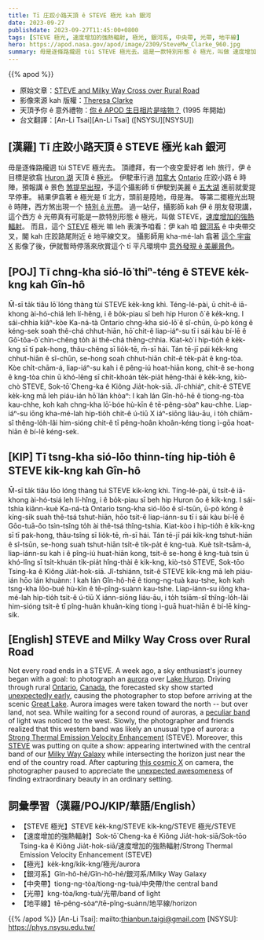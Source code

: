 ```yaml
---
title: Tī 庄跤小路天頂 ê STEVE 極光 kah 銀河
date: 2023-09-27
publishdate: 2023-09-27T11:45:00+0800
tags: [STEVE 極光, 速度增加的強熱輻射, 極光, 銀河系, 中央帶, 光帶, 地平線]
hero: https://apod.nasa.gov/apod/image/2309/SteveMw_Clarke_960.jpg
summary: 毋是逐條路攏迵 tùi STEVE 極光去。這是一款特別形態 ê 極光，叫做 速度增加的強熱輻射。
---
```


{{% apod %}}

- 原始文章：[STEVE and Milky Way Cross over Rural Road](https://apod.nasa.gov/apod/ap230927.html)
- 影像來源 kah 版權：[Theresa Clarke](https://www.instagram.com/tc_1865/)
- 天頂予你 ê 意外禮物：[你 ê APOD 生日相片是啥物？](https://apod.nasa.gov/apod/calendar/allyears.html) (1995 年開始)
- 台文翻譯：[An-Li Tsai][An-Li Tsai] ([NSYSU][NSYSU])

## [漢羅] Tī 庄跤小路天頂 ê STEVE 極光 kah 銀河
毋是逐條路攏迵 tùi STEVE 極光去。
頂禮拜，有一个夜空愛好者 leh 旅行，伊 ê 目標是欲翕 [Huron 湖][Lake Huron] 天頂 ê [極光][aurora]。
伊駛車行過 [加拿大][Canada] [Ontario][Ontario] 庄跤小路 ê 時陣，預報講 ê 景色 [煞提早出現][unexpectedly early]，予這个攝影師 tī 伊駛到美麗 ê [五大湖][Great Lake] 進前就愛提早停車。
結果伊翕著 ê 極光是 tī 北方，頭前是陸地，毋是海。
等第二擺極光出現 ê 時陣，西方煞出現一个 [特別 ê 光帶][peculiar band]。
過一站仔，攝影師 kah 伊 ê 朋友發現講，這个西方 ê 光帶真有可能是一款特別形態 ê 極光，叫做 STEVE，[速度增加的強熱輻射][Strong Thermal Emission Velocity Enhancement]。
而且，這个 [STEVE][STEVE] 極光 嘛 leh 表演予咱看：伊 kah 咱 [銀河系][Milky Way Galaxy] ê 中央帶交叉，閣 kah 庄跤路尾附近 ê 地平線交叉。
攝影師用 kha-mé-lah 翕著 [這个 宇宙 X][this cosmic X] 影像了後，伊就暫時停落來欣賞這个 tī 平凡環境中 [意外發現 ê 美麗景色][unexpected awesomeness]。

## [POJ] Tī chng-kha sió-lō͘ thiⁿ-téng ê STEVE ke̍k-kng kah Gîn-hô
M̄-sī ta̍k tiâu lō͘ lóng thàng tùi STEVE ke̍k-kng khì.
Téng-lé-pài, ū chi̍t-ê iā-khong ài-hó-chiá leh lí-hêng, i ê bo̍k-piau sī beh hip Huron ô͘ ê ke̍k-kng.
I sái-chhia kiâⁿ-kòe Ka-ná-tà Ontario chng-kha sió-lō͘ ê sî-chūn, ū-pò kóng ê kéng-sek soah thê-chá chhut-hiān, hō͘ chit-ê liap-iáⁿ-su tī i sái kàu bí-lē ê Gō͘-tōa-ô͘ chìn-chêng to̍h ài thê-chá thêng-chhia.
Kiat-kò͘ i hip-tio̍h ê ke̍k-kng sī tī pak-hong, thâu-chêng sī lio̍k-tē, m̄-sī hái.
Tán tē-jī pái ke̍k-kng chhut-hiān ê sî-chūn, se-hong soah chhut-hiān chi̍t-ê te̍k-pa̍t ê kng-tòa.
Kòe chi̍t-chām-á, liap-iáⁿ-su kah i ê pêng-iú hoat-hiān kong, chit-ê se-hong ê kng-tòa chin ū khó-lêng sī chi̍t-khoán te̍k-pia̍t hêng-thài ê ke̍k-kng, kiò-chò STEVE, Sok-tō͘ Cheng-ka ê Kiông Jia̍t-hok-siā.
Jî-chhiáⁿ, chit-ê STEVE ke̍k-kng mā leh piáu-ián hō͘ lán khòaⁿ: I kah lán Gîn-hô-hē ê tiong-ng-tòa kau-chhe, koh kah chng-kha lō͘-bóe hù-kīn ê tē-pêng-sòaⁿ kau-chhe.
Liap-iáⁿ-su iōng kha-mé-lah hip-tio̍h chit-ê ú-tiū X iáⁿ-siōng liáu-āu, i to̍h chiām-sî thêng-lo̍h-lâi him-sióng chit-ê tī pêng-hoân khoân-kéng tiong ì-gōa hoat-hiān ê bí-lē kéng-sek.

## [KIP] Tī tsng-kha sió-lōo thinn-tíng hip-tio̍h ê STEVE ki̍k-kng kah Gîn-hô
M̄-sī ta̍k tiâu lōo lóng thàng tuì STEVE ki̍k-kng khì.
Tíng-lé-pài, ū tsi̍t-ê iā-khong ài-hó-tsiá leh lí-hîng, i ê bo̍k-piau sī beh hip Huron ôo ê ki̍k-kng.
I sái-tshia kiânn-kuè Ka-ná-tà Ontario tsng-kha sió-lōo ê sî-tsūn, ū-pò kóng ê kíng-sik suah thê-tsá tshut-hiān, hōo tsit-ê liap-iánn-su tī i sái kàu bí-lē ê Gōo-tuā-ôo tsìn-tsîng to̍h ài thê-tsá thîng-tshia.
Kiat-kòo i hip-tio̍h ê ki̍k-kng sī tī pak-hong, thâu-tsîng sī lio̍k-tē, m̄-sī hái.
Tán tē-jī pái ki̍k-kng tshut-hiān ê sî-tsūn, se-hong suah tshut-hiān tsi̍t-ê ti̍k-pa̍t ê kng-tuà.
Kuè tsi̍t-tsām-á, liap-iánn-su kah i ê pîng-iú huat-hiān kong, tsit-ê se-hong ê kng-tuà tsin ū khó-lîng sī tsi̍t-khuán ti̍k-pia̍t hîng-thài ê ki̍k-kng, kiò-tsò STEVE, Sok-tōo Tsing-ka ê Kiông Jia̍t-hok-siā.
Jî-tshiánn, tsit-ê STEVE ki̍k-kng mā leh piáu-ián hōo lán khuànn: I kah lán Gîn-hô-hē ê tiong-ng-tuà kau-tshe, koh kah tsng-kha lōo-bué hù-kīn ê tē-pîng-suànn kau-tshe.
Liap-iánn-su iōng kha-mé-lah hip-tio̍h tsit-ê ú-tiū X iánn-siōng liáu-āu, i to̍h tsiām-sî thîng-lo̍h-lâi him-sióng tsit-ê tī pîng-huân khuân-kíng tiong ì-guā huat-hiān ê bí-lē kíng-sik.

## [English] STEVE and Milky Way Cross over Rural Road
Not every road ends in a STEVE.
A week ago, a sky enthusiast's journey began with a goal: to photograph an [aurora][aurora] over [Lake Huron][Lake Huron].
Driving through rural [Ontario][Ontario], [Canada][Canada], the forecasted sky show started [unexpectedly early][unexpectedly early], causing the photographer to stop before arriving at the scenic [Great Lake][Great Lake].
Aurora images were taken toward the north -- but over land, not sea.
While waiting for a second round of auroras, a [peculiar band][peculiar band] of light was noticed to the west.
Slowly, the photographer and friends realized that this western band was likely an unusual type of aurora: a [Strong Thermal Emission Velocity Enhancement][Strong Thermal Emission Velocity Enhancement] (STEVE).
Moreover, this [STEVE][STEVE] was putting on quite a show: appearing intertwined with the central band of our [Milky Way Galaxy][Milky Way Galaxy] while intersecting the horizon just near the end of the country road.
After capturing [this cosmic X][this cosmic X] on camera, the photographer paused to appreciate the [unexpected awesomeness][unexpected awesomeness] of finding extraordinary beauty in an ordinary setting.

## 詞彙學習（漢羅/POJ/KIP/華語/English）
- 【STEVE 極光】STEVE ke̍k-kng/STEVE ki̍k-kng/STEVE 極光/STEVE
- 【速度增加的強熱輻射】Sok-tō͘ Cheng-ka ê Kiông Jia̍t-hok-siā/Sok-tōo Tsing-ka ê Kiông Jia̍t-hok-siā/速度增加的強熱輻射/Strong Thermal Emission Velocity Enhancement (STEVE)
- 【極光】ke̍k-kng/ki̍k-kng/極光/aurora
- 【銀河系】Gîn-hô-hē/Gîn-hô-hē/銀河系/Milky Way Galaxy
- 【中央帶】tiong-ng-tòa/tiong-ng-tuà/中央帶/the central band
- 【光帶】kng-tòa/kng-tuà/光帶/band of light
- 【地平線】tē-pêng-sòaⁿ/tē-pîng-suànn/地平線/horizon

{{% /apod %}}
[An-Li Tsai]: mailto:thianbun.taigi@gmail.com
[NSYSU]: https://phys.nsysu.edu.tw/

[copyright]: https://apod.nasa.gov/apod/fap/lib/about_apod.html#srapply
[License]: https://creativecommons.org/licenses/by/2.0/

[aurora]:https://spaceplace.nasa.gov/aurora/
[Lake Huron]:https://youtu.be/iM73QjPiiwU
[Ontario]:https://en.wikipedia.org/wiki/Ontario
[Canada]:https://en.wikipedia.org/wiki/Canada
[unexpectedly early]:https://spaceweather.com/archive.php?view=1&day=18&month=09&year=2023
[Great Lake]:https://en.wikipedia.org/wiki/Great_Lakes
[peculiar band]:https://apod.nasa.gov/apod/ap210505.html
[Strong Thermal Emission Velocity Enhancement]:https://en.wikipedia.org/wiki/STEVE
[STEVE]:https://apod.nasa.gov/apod/ap201117.html
[Milky Way Galaxy]:https://solarsystem.nasa.gov/resources/285/the-milky-way-galaxy/
[this cosmic X]:https://www.instagram.com/p/CxZdU7rsPiW/
[unexpected awesomeness]:https://medicaregranny.com/wp-content/uploads/2019/11/5cfa3122210000690de6bfca.jpeg
